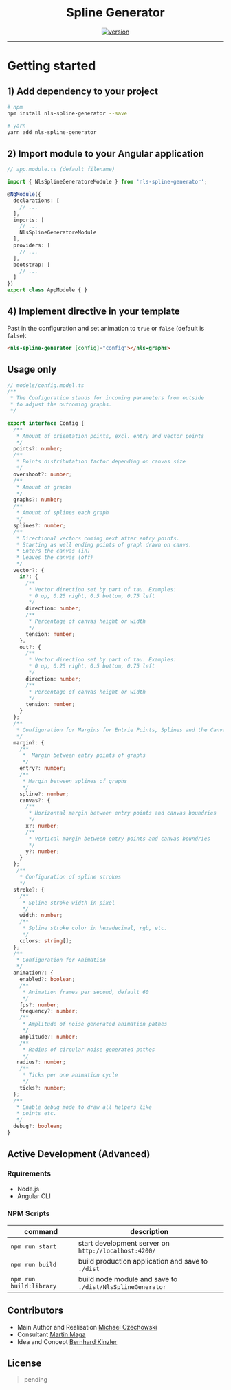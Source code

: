 <h1 align="center"><strong>Spline Generator</strong></h1>

<div align="center">
  <a href="https://npmjs.org/package/nls-spline-generator">
    <img src="https://badgen.now.sh/npm/v/nls-spline-generator" alt="version" />
  </a>
</div>

---

# Getting started

## 1) Add dependency to your project

```bash
# npm
npm install nls-spline-generator --save

# yarn
yarn add nls-spline-generator
```

## 2) Import module to your Angular application

```ts
// app.module.ts (default filename)

import { NlsSplineGeneratoreModule } from 'nls-spline-generator';

@NgModule({
  declarations: [
    // ...
  ],
  imports: [
    // ...
    NlsSplineGeneratoreModule
  ],
  providers: [
    // ...
  ],
  bootstrap: [
    // ...
  ]
})
export class AppModule { }
```


## 4) Implement directive in your template

Past in the configuration and set animation to `true` or `false` (default is `false`):

```html
<nls-spline-generator [config]="config"></nls-graphs>
```

## Usage only

```ts
// models/config.model.ts
/**
 * The Configuration stands for incoming parameters from outside
 * to adjust the outcoming graphs.
 */

export interface Config {
  /**
   * Amount of orientation points, excl. entry and vector points
   */
  points?: number;
  /**
   * Points distributation factor depending on canvas size
   */
  overshoot?: number;
  /**
   * Amount of graphs
   */
  graphs?: number;
  /**
   * Amount of splines each graph
   */
  splines?: number;
  /**
   * Directional vectors coming next after entry points.
   * Starting as well ending points of graph drawn on canvs.
   * Enters the canvas (in)
   * Leaves the canvas (off)
   */
  vector?: {
    in?: {
      /**
       * Vector direction set by part of tau. Examples:
       * 0 up, 0.25 right, 0.5 bottom, 0.75 left
       */
      direction: number;
      /**
       * Percentage of canvas height or width
       */
      tension: number;
    },
    out?: {
      /**
       * Vector direction set by part of tau. Examples:
       * 0 up, 0.25 right, 0.5 bottom, 0.75 left
       */
      direction: number;
      /**
       * Percentage of canvas height or width
       */
      tension: number;
    }
  };
  /**
   * Configuration for Margins for Entrie Points, Splines and the Canvas at all.
   */
  margin?: {
    /**
     *  Margin between entry points of graphs
     */
    entry?: number;
    /**
     * Margin between splines of graphs
     */
    spline?: number;
    canvas?: {
      /**
       * Horizontal margin between entry points and canvas boundries
       */
      x?: number;
      /**
       * Vertical margin between entry points and canvas boundries
       */
      y?: number;
    }
  };
   /**
    * Configuration of spline strokes
    */
  stroke?: {
    /**
     * Spline stroke width in pixel
     */
    width: number;
    /**
     * Spline stroke color in hexadecimal, rgb, etc.
     */
    colors: string[];
  };
  /**
   * Configuration for Animation
   */
  animation?: {
    enabled?: boolean;
    /**
     * Animation frames per second, default 60
     */
    fps?: number;
    frequency?: number;
    /**
     * Amplitude of noise generated animation pathes
     */
    amplitude?: number;
    /**
     * Radius of circular noise generated pathes
     */
   radius?: number;
    /**
     * Ticks per one animation cycle
     */
    ticks?: number;
  };
  /**
   * Enable debug mode to draw all helpers like
   * points etc.
   */
  debug?: boolean;
}
```


## Active Development (Advanced)

### Rquirements

- Node.js
- Angular CLI

### NPM Scripts

| command          | description                                                      |
|------------------|------------------------------------------------------------------|
| `npm run start`  | start development server on `http://localhost:4200/`             |
| `npm run build`  | build production application and save to `./dist`                |
| `npm run build:library` | build node module and save to `./dist/NlsSplineGenerator` | 

## Contributors

- Main Author and Realisation [Michael Czechowski](//github.com/nextlevelshit)
- Consultant [Martin Maga](//github.com/qualiacode)
- Idea and Concept [Bernhard Kinzler](//b612-design.de)

## License

> pending
